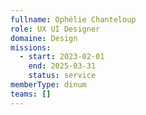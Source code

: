 ```yaml
---
fullname: Ophélie Chanteloup
role: UX UI Designer
domaine: Design
missions:
  - start: 2023-02-01
    end: 2025-03-31
    status: service
memberType: dinum
teams: []
---
```

